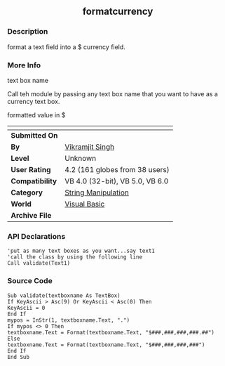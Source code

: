 ﻿<div align="center">

## formatcurrency


</div>

### Description

format a text field into a $ currency field.
 
### More Info
 
text box name

Call teh module by passing any text box name that you want to have as a currency text box.

formatted value in $


<span>             |<span>
---                |---
**Submitted On**   |
**By**             |[Vikramjit Singh](https://github.com/Planet-Source-Code/PSCIndex/blob/master/ByAuthor/vikramjit-singh.md)
**Level**          |Unknown
**User Rating**    |4.2 (161 globes from 38 users)
**Compatibility**  |VB 4\.0 \(32\-bit\), VB 5\.0, VB 6\.0
**Category**       |[String Manipulation](https://github.com/Planet-Source-Code/PSCIndex/blob/master/ByCategory/string-manipulation__1-5.md)
**World**          |[Visual Basic](https://github.com/Planet-Source-Code/PSCIndex/blob/master/ByWorld/visual-basic.md)
**Archive File**   |[](https://github.com/Planet-Source-Code/vikramjit-singh-formatcurrency__1-1441/archive/master.zip)

### API Declarations

```
'put as many text boxes as you want...say text1
'call the class by using the following line
Call validate(Text1)
```


### Source Code

```
Sub validate(textboxname As TextBox)
If KeyAscii > Asc(9) Or KeyAscii < Asc(0) Then
KeyAscii = 0
End If
mypos = InStr(1, textboxname.Text, ".")
If mypos <> 0 Then
textboxname.Text = Format(textboxname.Text, "$###,###,###,###.##")
Else
textboxname.Text = Format(textboxname.Text, "$###,###,###,###")
End If
End Sub
```

